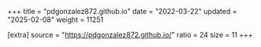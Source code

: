+++
title = "pdgonzalez872.github.io"
date = "2022-03-22"
updated = "2025-02-08"
weight = 11251

[extra]
source = "https://pdgonzalez872.github.io/"
ratio = 24
size = 11
+++
